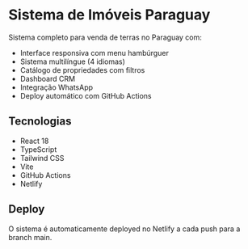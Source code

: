 # Sistema de Imóveis Paraguay

Sistema completo para venda de terras no Paraguay com:

- Interface responsiva com menu hambúrguer
- Sistema multilíngue (4 idiomas)
- Catálogo de propriedades com filtros
- Dashboard CRM
- Integração WhatsApp
- Deploy automático com GitHub Actions

## Tecnologias

- React 18
- TypeScript
- Tailwind CSS
- Vite
- GitHub Actions
- Netlify

## Deploy

O sistema é automaticamente deployed no Netlify a cada push para a branch main.
